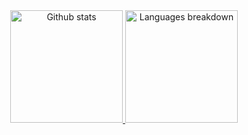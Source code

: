 <div align="center">
  <a href="https://github.com/martimsantos31">
  <img height="180em" src="https://github-readme-stats.vercel.app/api?username=martimsantos31&show_icons=true&theme=tokyonight&include_all_commits=true&count_private=true" alt="Github stats" />
  <img height="180em" src="https://github-readme-stats.vercel.app/api/top-langs/?username=martimsantos31&layout=compact&langs_count=5&theme=tokyonight" alt="Languages breakdown" />
</div>

